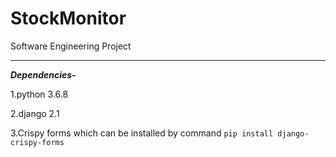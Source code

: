 # StockMonitor
Software Engineering Project
- - - - -

***Dependencies-*** 

1.python 3.6.8 

2.django 2.1 

3.Crispy forms which can be installed by command  `pip install django-crispy-forms`
